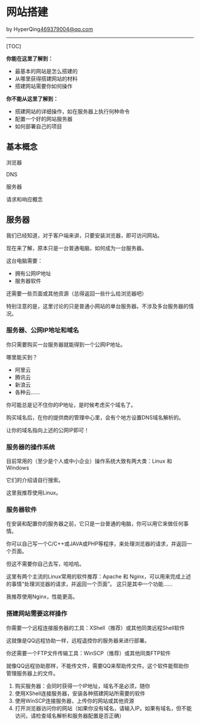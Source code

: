 # 网站搭建
by HyperQing<469379004@qq.com>

------

[TOC]

**你能在这里了解到：**

- 最基本的网站是怎么搭建的
- 从哪里获得搭建网站的材料
- 搭建网站需要你如何操作

**你不能从这里了解到：**

- 搭建网站的详细操作，如在服务器上执行何种命令
- 配置一个好的网站服务器
- 如何部署自己的项目

## 基本概念

浏览器

DNS

服务器

请求和响应概念

## 服务器

我们已经知道，对于客户端来讲，只要安装浏览器，即可访问网站。

现在来了解，原本只是一台普通电脑，如何成为一台服务器。

这台电脑需要：

- 拥有公网IP地址
- 服务器软件


还需要一些页面或其他资源（总得返回一些什么给浏览器吧）

特别注意的是，这里讨论的只是普通小网站的单台服务器。不涉及多台服务器的情况。


### 服务器、公网IP地址和域名

你只需要购买一台服务器就能得到一个公网IP地址。

哪里能买到？

- 阿里云
- 腾讯云
- 新浪云
- 各种云……

你可能总是记不住你的IP地址，是时候考虑买个域名了。

购买域名后，在你的提供商的管理中心里，会有个地方设置DNS域名解析的。

让你的域名指向上述的公网IP即可！

### 服务器的操作系统

目前常用的（至少是个人或中小企业）操作系统大致有两大类：Linux 和 Windows

它们的介绍请自行搜索。

这里我推荐使用Linux。

### 服务器软件

在安装和配置你的服务器之前，它只是一台普通的电脑，你可以用它来做任何事情。

你可以自己写一个C/C++或JAVA或PHP等程序，来处理浏览器的请求，并返回一个页面。

但这不需要你自己去写，哈哈哈。

这里有两个主流的Linux常用的软件推荐：Apache 和 Nginx，可以用来完成上述的事情“处理浏览器的请求，并返回一个页面”。
这只是其中一个功能……

我推荐使用Nginx，性能更高。

### 搭建网站需要这样操作

你需要一个远程连接服务器的工具：XShell（推荐）或其他同类远程Shell软件

这就像是QQ远程协助一样，远程遥控你的服务器来进行部署。

你还需要一个FTP文件传输工具：WinSCP（推荐）或其他同类FTP软件

就像QQ远程协助那样，不能传文件，需要QQ来帮助传文件。这个软件能帮助你管理服务器上的文件。

1. 购买服务器：会同时获得一个IP地址，域名不是必须，随你
2. 使用XShell连接服务器，安装各种搭建网站所需要的软件
3. 使用WinSCP连接服务器，上传你的网站或其他资源
4. 打开浏览器访问你的网站（如果你没有域名，请输入IP。如果有域名，但不能访问，请检查域名解析和服务器配置是否正确）

